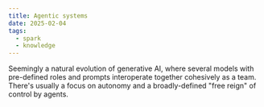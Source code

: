```yaml
---
title: Agentic systems
date: 2025-02-04
tags:
  - spark
  - knowledge
---
```

Seemingly a natural evolution of generative AI, where several models with pre-defined roles and prompts interoperate together cohesively as a team. There's usually a focus on autonomy and a broadly-defined "free reign" of control by agents.